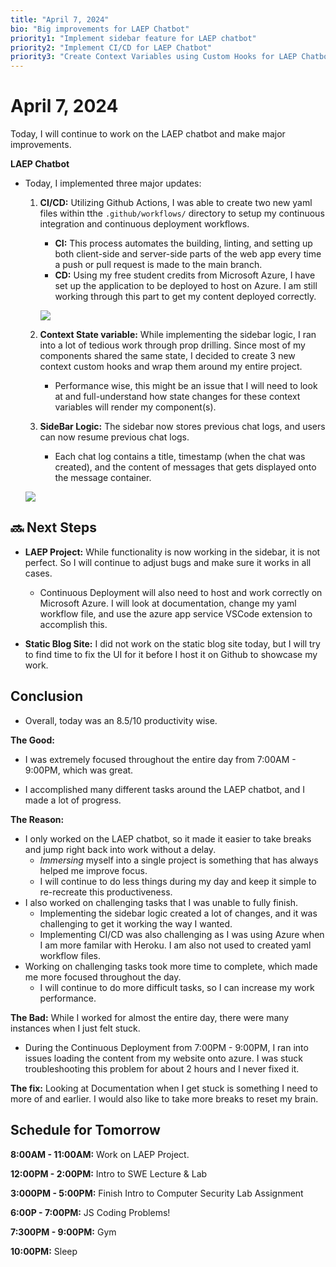 ```yaml
---
title: "April 7, 2024"
bio: "Big improvements for LAEP Chatbot"
priority1: "Implement sidebar feature for LAEP chatbot"
priority2: "Implement CI/CD for LAEP Chatbot"
priority3: "Create Context Variables using Custom Hooks for LAEP Chatbot"
---
```


# April 7, 2024

Today, I will continue to work on the LAEP chatbot and make major improvements.

**LAEP Chatbot**

- Today, I implemented three major updates:

  1. **CI/CD:** Utilizing Github Actions, I was able to create two new yaml files within tthe `.github/workflows/` directory to setup my continuous integration and continuous deployment workflows.

     - **CI:** This process automates the building, linting, and setting up both client-side and server-side parts of the web app every time a push or pull request is made to the main branch.
     - **CD:** Using my free student credits from Microsoft Azure, I have set up the application to be deployed to host on Azure. I am still working through this part to get my content deployed correctly.

     ![](https://live.staticflickr.com/65535/53639403592_8fe489f347_b.jpg)

  2. **Context State variable:** While implementing the sidebar logic, I ran into a lot of tedious work through prop drilling. Since most of my components shared the same state, I decided to create 3 new context custom hooks and wrap them around my entire project.

     - Performance wise, this might be an issue that I will need to look at and full-understand how state changes for these context variables will render my component(s).

  3. **SideBar Logic:** The sidebar now stores previous chat logs, and users can now resume previous chat logs.

     - Each chat log contains a title, timestamp (when the chat was created), and the content of messages that gets displayed onto the message container.

  ![](https://live.staticflickr.com/65535/53640732750_78355fc243_b.jpg)

## 🔜 Next Steps

- **LAEP Project:** While functionality is now working in the sidebar, it is not perfect. So I will continue to adjust bugs and make sure it works in all cases.

  - Continuous Deployment will also need to host and work correctly on Microsoft Azure. I will look at documentation, change my yaml workflow file, and use the azure app service VSCode extension to accomplish this.

- **Static Blog Site:** I did not work on the static blog site today, but I will try to find time to fix the UI for it before I host it on Github to showcase my work.

## Conclusion

- Overall, today was an 8.5/10 productivity wise.

**The Good:**

- I was extremely focused throughout the entire day from 7:00AM - 9:00PM, which was great.

- I accomplished many different tasks around the LAEP chatbot, and I made a lot of progress.

**The Reason:**

- I only worked on the LAEP chatbot, so it made it easier to take breaks and jump right back into work without a delay.
  - _Immersing_ myself into a single project is something that has always helped me improve focus.
  - I will continue to do less things during my day and keep it simple to re-recreate this productiveness.
- I also worked on challenging tasks that I was unable to fully finish.
  - Implementing the sidebar logic created a lot of changes, and it was challenging to get it working the way I wanted.
  - Implementing CI/CD was also challenging as I was using Azure when I am more familar with Heroku. I am also not used to created yaml workflow files.
- Working on challenging tasks took more time to complete, which made me more focused throughout the day.
  - I will continue to do more difficult tasks, so I can increase my work performance.

**The Bad:** While I worked for almost the entire day, there were many instances when I just felt stuck.

- During the Continuous Deployment from 7:00PM - 9:00PM, I ran into issues loading the content from my website onto azure. I was stuck troubleshooting this problem for about 2 hours and I never fixed it.

**The fix:** Looking at Documentation when I get stuck is something I need to more of and earlier. I would also like to take more breaks to reset my brain.

## Schedule for Tomorrow

**8:00AM - 11:00AM:** Work on LAEP Project.

**12:00PM - 2:00PM:** Intro to SWE Lecture & Lab

**3:000PM - 5:00PM:** Finish Intro to Computer Security Lab Assignment

**6:00P - 7:00PM:** JS Coding Problems!

**7:300PM - 9:00PM:** Gym

**10:00PM:** Sleep
